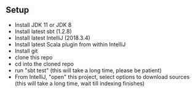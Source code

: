 

Setup
------

- Install JDK 11 or JDK 8
- Install latest sbt (1.2.8)
- Install latest IntelliJ (2018.3.4)
- Install latest Scala plugin from within IntelliJ
- Install git
- clone this repo
- cd into the cloned repo
- run "sbt test" (this will take a long time, please be patient)
- From IntelliJ, "open" this project, select options to download sources (this will take a long time, wait till indexing finishes)
